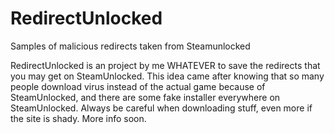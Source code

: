 # RedirectUnlocked
Samples of malicious redirects taken from Steamunlocked

RedirectUnlocked is an project by me WHATEVER to save the redirects that you may get on SteamUnlocked.
This idea came after knowing that so many people download virus instead of the actual game because of SteamUnlocked, and there are some fake installer everywhere on SteamUnlocked.
Always be careful when downloading stuff, even more if the site is shady.
More info soon.
